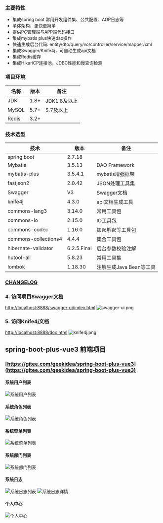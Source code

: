 
### 主要特性
- 集成spring boot 常用开发组件集、公共配置、AOP日志等
- 单体架构，更快更简单
- 提供PC管理端与APP端代码接口
- 集成mybatis plus快速dao操作
- 快速生成后台代码: entity/dto/query/vo/controller/service/mapper/xml
- 集成Swagger/Knife4j，可自动生成api文档
- 集成Redis缓存
- 集成HikariCP连接池，JDBC性能和慢查询检测


### 项目环境 
名称 | 版本 |  备注
-|-|-
JDK | 1.8+ | JDK1.8及以上 |
MySQL | 5.7+ | 5.7及以上 |
Redis | 3.2+ |  |

### 技术选型 
技术 | 版本 |  备注
-|-|-
spring boot | 2.7.18 |
Mybatis | 3.5.13 | DAO Framework |
mybatis-plus | 3.5.4.1 | mybatis增强框架 |
fastjson2 | 2.0.42 | JSON处理工具集 |
Swagger | V3 | Swagger文档 |
knife4j | 4.3.0 | api文档生成工具 |
commons-lang3 | 3.14.0 | 常用工具包 |
commons-io | 2.15.0 | IO工具包 |
commons-codec | 1.16.0 | 加密解密等工具包 |
commons-collections4 | 4.4.4 | 集合工具包 |
hibernate-validator | 6.2.5.Final | 后台参数校验注解 |
hutool-all | 5.8.23 | 常用工具集 |
lombok | 1.18.30 | 注解生成Java Bean等工具 |

### [CHANGELOG](https://gitee.com/geekidea/spring-boot-plus/blob/master/CHANGELOG.md)


### 4. 访问项目Swagger文档
[http://localhost:8888/swagger-ui/index.html](http://localhost:8888/swagger-ui/index.html)
![swagger-ui.png](https://geekidea.oss-cn-chengdu.aliyuncs.com/spring-boot-plus/img/swagger-v3.png)

### 5. 访问Knife4j文档
[http://localhost:8888/doc.html](http://localhost:8888/doc.html)
![knife4j.png](https://geekidea.oss-cn-chengdu.aliyuncs.com/spring-boot-plus/img/knife4j-doc.png)


## spring-boot-plus-vue3 前端项目
### [https://gitee.com/geekidea/spring-boot-plus-vue3](https://gitee.com/geekidea/spring-boot-plus-vue3)
#### 系统用户列表
![系统用户列表](https://geekidea.oss-cn-chengdu.aliyuncs.com/spring-boot-plus/img/user-manager.png)
#### 系统角色列表
![系统角色列表](https://geekidea.oss-cn-chengdu.aliyuncs.com/spring-boot-plus/img/role-manager.png)
#### 系统菜单列表
![系统菜单列表](https://geekidea.oss-cn-chengdu.aliyuncs.com/spring-boot-plus/img/menu-manager.png)
#### 系统部门列表
![系统部门列表](https://geekidea.oss-cn-chengdu.aliyuncs.com/spring-boot-plus/img/dept-manager-dark.png)
#### 系统日志
![系统日志列表](https://geekidea.oss-cn-chengdu.aliyuncs.com/spring-boot-plus/img/log-manager.png)
![系统日志详情](https://geekidea.oss-cn-chengdu.aliyuncs.com/spring-boot-plus/img/log-detail.png)
#### 个人中心
![个人中心](https://geekidea.oss-cn-chengdu.aliyuncs.com/spring-boot-plus/img/profile.png)

